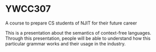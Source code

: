 # YWCC307
A course to prepare CS students of NJIT for their future career

This is a presentation about the semantics of context-free languages. Through this presentation, people will be able to understand how this particular grammar works and their usage in the industry.
